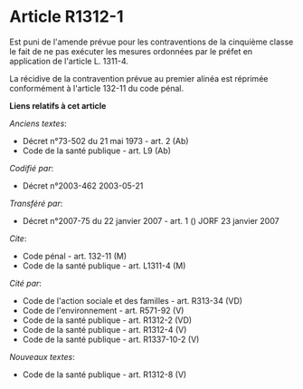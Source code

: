 # Article R1312-1

Est puni de l'amende prévue pour les contraventions de la cinquième classe le fait de ne pas exécuter les mesures ordonnées
par le préfet en application de l'article L. 1311-4.

La récidive de la contravention prévue au premier alinéa est réprimée conformément à l'article 132-11 du code pénal.

**Liens relatifs à cet article**

_Anciens textes_:

  - Décret n°73-502 du 21 mai 1973 - art. 2 (Ab)
  - Code de la santé publique - art. L9 (Ab)

_Codifié par_:

  - Décret n°2003-462 2003-05-21

_Transféré par_:

  - Décret n°2007-75 du 22 janvier 2007 - art. 1 () JORF 23 janvier 2007

_Cite_:

  - Code pénal - art. 132-11 (M)
  - Code de la santé publique - art. L1311-4 (M)

_Cité par_:

  - Code de l'action sociale et des familles - art. R313-34 (VD)
  - Code de l'environnement - art. R571-92 (V)
  - Code de la santé publique - art. R1312-2 (VD)
  - Code de la santé publique - art. R1312-4 (V)
  - Code de la santé publique - art. R1337-10-2 (V)

_Nouveaux textes_:

  - Code de la santé publique - art. R1312-8 (V)
